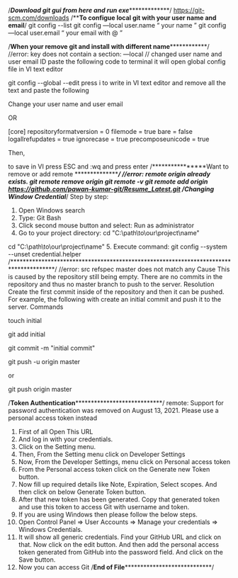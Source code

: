 /*********************Download git gui from here and run exe**********************************/
https://git-scm.com/downloads
/**********************To configue local git with your user name and email********************/
git config --list
git config —local user.name “ your name ”
git config —local user.email “ your email with @ ”

/**************When your remove git and install with different name**************************/
//error: key does not contain a section: —local
// changed user name and user email ID
paste the following code to terminal it will open global config file in VI text editor

git config --global --edit
press i to write in VI text editor and remove all the text and paste the following

Change your user name and user email 

OR

[core]
repositoryformatversion = 0
filemode = true
bare = false
logallrefupdates = true
ignorecase = true
precomposeunicode = true

Then,

to save in VI press ESC and :wq and press enter
/****************Want to remove or add remote  *******************************************/
//error: remote origin already exists.
git remote remove origin
git remote -v
git remote add origin https://github.com/pawan-kumar-git/Resume_Latest.git
/*****************Changing Window Credential**********************************************/
Step by step:
1. Open Windows search
2. Type: Git Bash
3. Click second mouse button and select: Run as administrator
4. Go to your project directory:
cd "C:\path\to\our\project\name"

cd "C:\path\to\our\project\name"
5. Execute command:
git config --system --unset credential.helper
/**************************************************************************************/
//error: src refspec master does not match any
Cause
This is caused by the repository still being empty. There are no commits in the repository
 and thus no master branch to push to the server.
Resolution
Create the first commit inside of the repository and then it can be pushed. For example, the
 following with create an initial commit and push it to the server.
Commands

touch initial

git add initial

git commit -m "initial commit"

git push -u origin master

or

git push  origin master

/****************************Token Authentication********************************************************/
remote: Support for password authentication was removed on August 13, 2021. Please use a personal access
token instead
1. First of all Open This URL
2. And log in with your credentials.
3. Click on the Setting menu.
4. Then, From the Setting menu click on Developer Settings
5. Now, From the Developer Settings, menu click on Personal access token
6. From the Personal access token click on the Generate new Token button.
7. Now fill up required details like Note, Expiration, Select scopes. And then click on below Generate Token button.
8. After that new token has been generated. Copy that generated token and use this token to access Git with username
 and token.
10. If you are using Windows then please follow the below steps.
11. Open Control Panel => User Accounts => Manage your credentials => Windows Credentials.
12. It will show all generic credentials. Find your GitHub URL and click on that. Now click on the edit button. And then 
add the personal access token  generated from GitHub into the password field. And click on the Save button.
13. Now you can access Git
/********************************End of File************************************************************/
